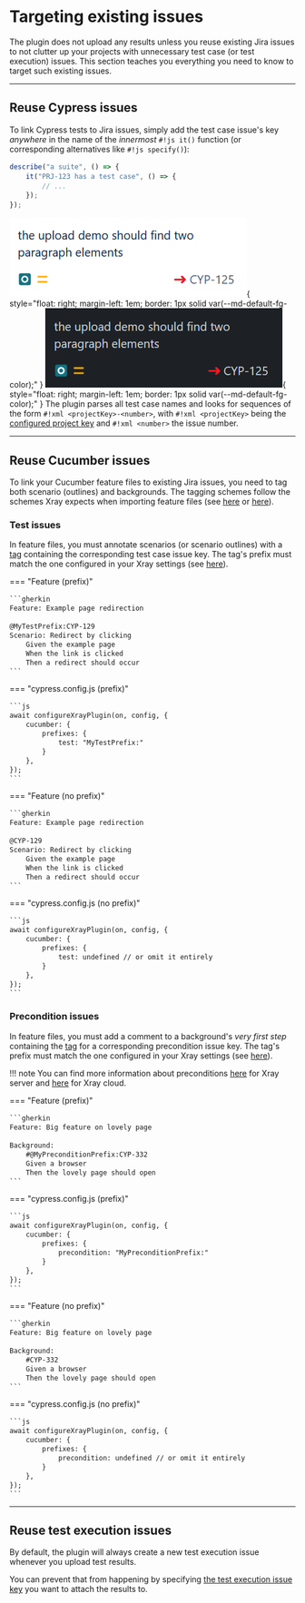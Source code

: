 # Targeting existing issues

The plugin does not upload any results unless you reuse existing Jira issues to not clutter up your projects with unnecessary test case (or test execution) issues.
This section teaches you everything you need to know to target such existing issues.

<hr/>

## Reuse Cypress issues

To link Cypress tests to Jira issues, simply add the test case issue's key *anywhere* in the name of the *innermost* `#!js it()` function (or corresponding alternatives like `#!js specify()`):

```js
describe("a suite", () => {
    it("PRJ-123 has a test case", () => {
        // ...
    });
});
```

![retrieving test case issue numbers](../../assets/images/issueKeyLight.png#only-light){ style="float: right; margin-left: 1em; border: 1px solid var(--md-default-fg-color);" }
![retrieving test case issue numbers](../../assets/images/issueKeyDark.png#only-dark){ style="float: right; margin-left: 1em; border: 1px solid var(--md-default-fg-color);" }
The plugin parses all test case names and looks for sequences of the form `#!xml <projectKey>-<number>`, with `#!xml <projectKey>` being the [configured project key](../configuration/jira.md#projectkey) and `#!xml <number>` the issue number.

<hr/>

## Reuse Cucumber issues

To link your Cucumber feature files to existing Jira issues, you need to tag both scenario (outlines) and backgrounds.
The tagging schemes follow the schemes Xray expects when importing feature files (see [here](https://docs.getxray.app/display/XRAY/Testing+using+Cypress+and+Cucumber+in+JavaScript) or [here](https://docs.getxray.app/display/XRAY/Importing+Cucumber+Tests+-+REST)).

### Test issues

In feature files, you must annotate scenarios (or scenario outlines) with a [tag](https://cucumber.io/docs/cucumber/api/?lang=java#tags) containing the corresponding test case issue key.
The tag's prefix must match the one configured in your Xray settings (see [here](../configuration/cucumber.md#prefixes)).

=== "Feature (prefix)"

    ```gherkin
    Feature: Example page redirection

    @MyTestPrefix:CYP-129
    Scenario: Redirect by clicking
        Given the example page
        When the link is clicked
        Then a redirect should occur
    ```

=== "cypress.config.js (prefix)"

    ```js
    await configureXrayPlugin(on, config, {
        cucumber: {
            prefixes: {
                test: "MyTestPrefix:"
            }
        },
    });
    ```

=== "Feature (no prefix)"

    ```gherkin
    Feature: Example page redirection

    @CYP-129
    Scenario: Redirect by clicking
        Given the example page
        When the link is clicked
        Then a redirect should occur
    ```

=== "cypress.config.js (no prefix)"

    ```js
    await configureXrayPlugin(on, config, {
        cucumber: {
            prefixes: {
                test: undefined // or omit it entirely
            }
        },
    });
    ```

### Precondition issues

In feature files, you must add a comment to a background's *very first step* containing the [tag](https://cucumber.io/docs/cucumber/api/?lang=java#tags) for a corresponding precondition issue key.
The tag's prefix must match the one configured in your Xray settings (see [here](../configuration/cucumber.md#prefixes)).

!!! note
    You can find more information about preconditions [here](https://docs.getxray.app/display/XRAY/Pre-Condition) for Xray server and [here](https://docs.getxray.app/display/XRAYCLOUD/Precondition) for Xray cloud.

=== "Feature (prefix)"

    ```gherkin
    Feature: Big feature on lovely page

    Background:
        #@MyPreconditionPrefix:CYP-332
        Given a browser
        Then the lovely page should open
    ```

=== "cypress.config.js (prefix)"

    ```js
    await configureXrayPlugin(on, config, {
        cucumber: {
            prefixes: {
                precondition: "MyPreconditionPrefix:"
            }
        },
    });
    ```

=== "Feature (no prefix)"

    ```gherkin
    Feature: Big feature on lovely page

    Background:
        #CYP-332
        Given a browser
        Then the lovely page should open
    ```

=== "cypress.config.js (no prefix)"

    ```js
    await configureXrayPlugin(on, config, {
        cucumber: {
            prefixes: {
                precondition: undefined // or omit it entirely
            }
        },
    });
    ```

<hr/>

## Reuse test execution issues

By default, the plugin will always create a new test execution issue whenever you upload test results.

You can prevent that from happening by specifying [the test execution issue key](../configuration/jira.md#testexecutionissuekey) you want to attach the results to.


